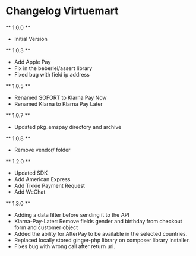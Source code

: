 # Changelog Virtuemart

** 1.0.0 **

* Initial Version

** 1.0.3 **

* Add Apple Pay
* Fix in the beberlei/assert library
* Fixed bug with field ip address

** 1.0.5 **

* Renamed SOFORT to Klarna Pay Now
* Renamed Klarna to Klarna Pay Later

** 1.0.7 **

* Updated pkg_emspay directory and archive

** 1.0.8 **

* Remove vendor/ folder

** 1.2.0 **

* Updated SDK
* Add American Express
* Add Tikkie Payment Request
* Add WeChat

** 1.3.0 ** 

* Adding a data filter before sending it to the API
* Klarna-Pay-Later: Remove fields gender and birthday from checkout form and customer object
* Added the ability for AfterPay to be available in the selected countries.
* Replaced locally stored ginger-php library on composer library installer.
* Fixes bug with wrong call after return url.
